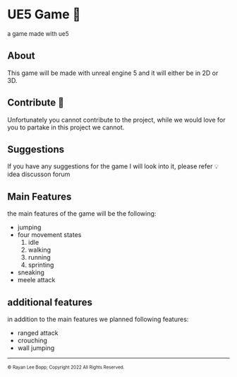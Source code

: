 # UE5 Game 👾
<font size="2px">a game made with ue5</font>

## About 
This game will be made with unreal engine 5 and it will either be in 2D or 3D.

## Contribute 🤝
Unfortunately you cannot contribute to the project, while we would love for you to partake in this project we cannot.

## Suggestions
If you have any suggestions for the game I will look into it, please refer 💡idea discusson forum

## Main Features
the main features of the game will be the following:
* jumping 
* four movement states
    1. idle
    2. walking
    3. running
    4. sprinting
* sneaking
* meele attack

## additional features
in addition to the main features we planned following features:
* ranged attack
* crouching
* wall jumping

---
<font size="1px">&copy; Rayan Lee Bopp; Copyright 2022 All Rights Reserved.</font>
